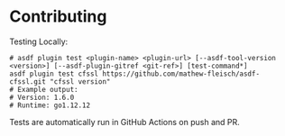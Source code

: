 # Contributing

Testing Locally:

```shell
# asdf plugin test <plugin-name> <plugin-url> [--asdf-tool-version <version>] [--asdf-plugin-gitref <git-ref>] [test-command*]
asdf plugin test cfssl https://github.com/mathew-fleisch/asdf-cfssl.git "cfssl version"
# Example output:
# Version: 1.6.0
# Runtime: go1.12.12
```

Tests are automatically run in GitHub Actions on push and PR.